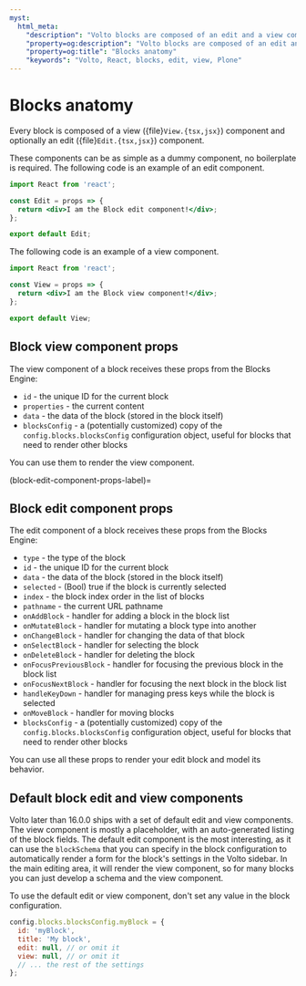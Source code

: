 ```yaml
---
myst:
  html_meta:
    "description": "Volto blocks are composed of an edit and a view component."
    "property=og:description": "Volto blocks are composed of an edit and a view component."
    "property=og:title": "Blocks anatomy"
    "keywords": "Volto, React, blocks, edit, view, Plone"
---
```


# Blocks anatomy

Every block is composed of a view ({file}`View.{tsx,jsx}`) component and optionally an edit ({file}`Edit.{tsx,jsx}`) component.

These components can be as simple as a dummy component, no boilerplate is required.
The following code is an example of an edit component.

```jsx
import React from 'react';

const Edit = props => {
  return <div>I am the Block edit component!</div>;
};

export default Edit;
```

The following code is an example of a view component.

```jsx
import React from 'react';

const View = props => {
  return <div>I am the Block view component!</div>;
};

export default View;
```

## Block view component props

The view component of a block receives these props from the Blocks Engine:

- `id` - the unique ID for the current block
- `properties` - the current content
- `data` - the data of the block (stored in the block itself)
- `blocksConfig` - a (potentially customized) copy of the `config.blocks.blocksConfig` configuration object, useful for blocks that need to render other blocks

You can use them to render the view component.


(block-edit-component-props-label)=

## Block edit component props

The edit component of a block receives these props from the Blocks Engine:

- `type` - the type of the block
- `id` - the unique ID for the current block
- `data` - the data of the block (stored in the block itself)
- `selected` - (Bool) true if the block is currently selected
- `index` - the block index order in the list of blocks
- `pathname` - the current URL pathname
- `onAddBlock` - handler for adding a block in the block list
- `onMutateBlock` - handler for mutating a block type into another
- `onChangeBlock` - handler for changing the data of that block
- `onSelectBlock` - handler for selecting the block
- `onDeleteBlock` - handler for deleting the block
- `onFocusPreviousBlock` - handler for focusing the previous block in the block list
- `onFocusNextBlock` - handler for focusing the next block in the block list
- `handleKeyDown` - handler for managing press keys while the block is selected
- `onMoveBlock` - handler for moving blocks
- `blocksConfig` - a (potentially customized) copy of the `config.blocks.blocksConfig` configuration object, useful for blocks that need to render other blocks

You can use all these props to render your edit block and model its behavior.

## Default block edit and view components

Volto later than 16.0.0 ships with a set of default edit and view components.
The view component is mostly a placeholder, with an auto-generated listing of the block fields.
The default edit component is the most interesting, as it can use the `blockSchema` that you can specify in the block configuration to automatically render a form for the block's settings in the Volto sidebar.
In the main editing area, it will render the view component, so for many blocks you can just develop a schema and the view component.

To use the default edit or view component, don't set any value in the
block configuration.

```js
config.blocks.blocksConfig.myBlock = {
  id: 'myBlock',
  title: 'My block',
  edit: null, // or omit it
  view: null, // or omit it
  // ... the rest of the settings
};
```

